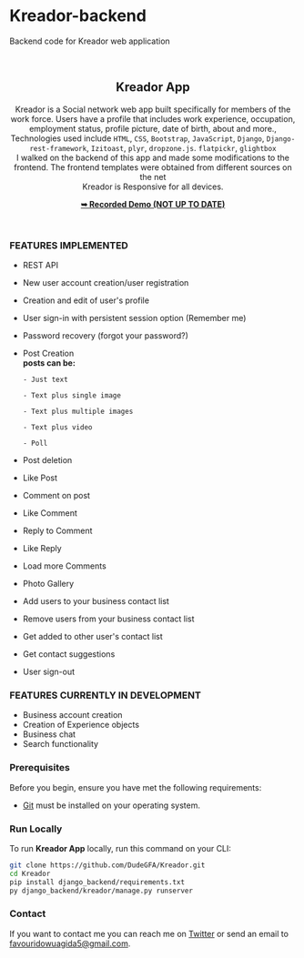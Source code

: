# Kreador-backend
Backend code for Kreador web application

<div align="center">
    <br/>

  <h2 align="center">Kreador App</h2>

 Kreador is a Social network web app built specifically for members of the work force. Users have a profile that includes work experience, occupation, employment status, profile picture, date of birth, about and more., Technologies used include `HTML`, `CSS`, `Bootstrap`, `JavaScript`, `Django`, `Django-rest-framework`, `Izitoast`, `plyr`, `dropzone.js`. `flatpickr`, `glightbox` <br/>
 I walked on the backend of this app and made some modifications to the frontend. The frontend templates were obtained from different sources on the net<br/>
 Kreador is Responsive for all devices.

  <a href="https://youtu.be/ZyHqjTJoNNY"><strong>➥ Recorded Demo (NOT UP TO DATE) </strong></a>

</div>

<br />

### FEATURES IMPLEMENTED
- REST API
- New user account creation/user registration
- Creation and edit of user's profile
- User sign-in with persistent session option (Remember me)
- Password recovery (forgot your password?)
- Post Creation <br/>
    **posts can be:**
    
      - Just text
  
      - Text plus single image
  
      - Text plus multiple images
  
      - Text plus video
  
      - Poll
- Post deletion
- Like Post
- Comment on post
- Like Comment
- Reply to Comment
- Like Reply
- Load more Comments
- Photo Gallery
- Add users to your business contact list
- Remove users from your business contact list
- Get added to other user's contact list
- Get contact suggestions
- User sign-out

### FEATURES CURRENTLY IN DEVELOPMENT
- Business account creation
- Creation of Experience objects
- Business chat
- Search functionality

### Prerequisites

Before you begin, ensure you have met the following requirements:

* [Git](https://git-scm.com/downloads "Download Git") must be installed on your operating system.

### Run Locally

To run **Kreador App** locally, run this command on your CLI:

```bash
git clone https://github.com/DudeGFA/Kreador.git
cd Kreador
pip install django_backend/requirements.txt
py django_backend/kreador/manage.py runserver
```

### Contact

If you want to contact me you can reach me on [Twitter](https://www.twitter.com/dudegfa) or send an email to favouridowuagida5@gmail.com.
